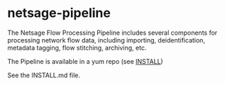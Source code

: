 # netsage-pipeline

The Netsage Flow Processing Pipeline includes several components for processing network flow data, including importing, deidentification, metadata tagging, flow stitching, archiving, etc.

The Pipeline is available in a yum repo (see [INSTALL](https://github.com/netsage-project/netsage-pipeline/blob/master/INSTALL.md))

See the INSTALL.md file.



